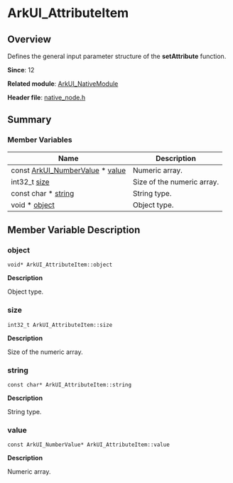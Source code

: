 # ArkUI_AttributeItem


## Overview

Defines the general input parameter structure of the **setAttribute** function.

**Since**: 12

**Related module**: [ArkUI_NativeModule](_ark_u_i___native_module.md)

**Header file**: [native_node.h](native__node_8h.md)

## Summary


### Member Variables

| Name| Description| 
| -------- | -------- |
| const [ArkUI_NumberValue](union_ark_u_i___number_value.md) \* [value](#value) | Numeric array. | 
| int32_t [size](#size) | Size of the numeric array. | 
| const char \* [string](#string) | String type. | 
| void \* [object](#object) | Object type. | 


## Member Variable Description


### object

```
void* ArkUI_AttributeItem::object
```
**Description**

Object type.


### size

```
int32_t ArkUI_AttributeItem::size
```
**Description**

Size of the numeric array.


### string

```
const char* ArkUI_AttributeItem::string
```
**Description**

String type.


### value

```
const ArkUI_NumberValue* ArkUI_AttributeItem::value
```
**Description**

Numeric array.
<!--no_check-->